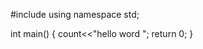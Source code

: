 #include<iostream>
  using namespace std;
   
  int main()
  {
   count<<"hello word ";
  return 0;
  }
